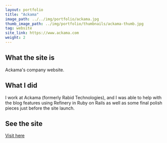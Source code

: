 ```yaml
---
layout: portfolio
title: "Ackama"
image_path: ../../img/portfolio/ackama.jpg
thumb_image_path: ../img/portfolio/thumbnails/ackama-thumb.jpg
tag: website
site_link: https://www.ackama.com
weight: 2
---
```


## What the site is

Ackama's company website.

## What I did

I work at Ackama (formerly Rabid Technologies), and I was able to help with the blog features using Refinery in Ruby on Rails as well as some final polish pieces just before the site launch.

## See the site

[Visit here](https://www.ackama.com)
